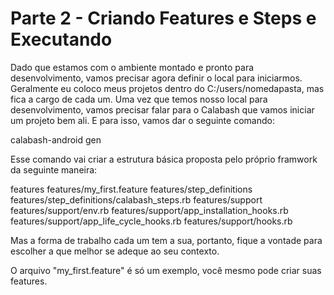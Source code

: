 # Parte 2 - Criando Features e Steps e Executando

Dado que estamos com o ambiente montado e pronto para desenvolvimento, vamos precisar agora definir o local para iniciarmos. 
Geralmente eu coloco meus projetos dentro do C:/users/nomedapasta, mas fica a cargo de cada um.
Uma vez que temos nosso local para desenvolvimento, vamos precisar falar para o Calabash que vamos iniciar um projeto bem ali.
E para isso, vamos dar o seguinte comando:

calabash-android gen

Esse comando vai criar a estrutura básica proposta pelo próprio framwork da seguinte maneira:

features
features/my_first.feature
features/step_definitions
features/step_definitions/calabash_steps.rb
features/support
features/support/env.rb
features/support/app_installation_hooks.rb
features/support/app_life_cycle_hooks.rb
features/support/hooks.rb

Mas a forma de trabalho cada um tem a sua, portanto, fique a vontade para escolher a que melhor se adeque ao seu contexto.

O arquivo "my_first.feature" é só um exemplo, você mesmo pode criar suas features.
